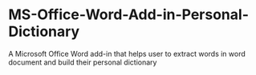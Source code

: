 MS-Office-Word-Add-in-Personal-Dictionary
=========================================

A Microsoft Office Word add-in that helps user to extract words in word document and build their personal dictionary
